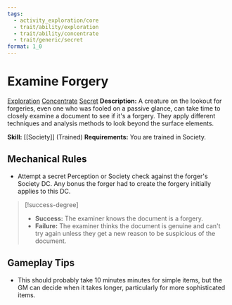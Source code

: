 ```yaml
---
tags:
  - activity_exploration/core
  - trait/ability/exploration
  - trait/ability/concentrate
  - trait/generic/secret
format: 1_0
---
```

# Examine Forgery

[Exploration](Exploration.md "Action & Ability Trait") [Concentrate](Concentrate.md "Action & Ability Trait") [Secret](Secret.md "General Trait")
**Description:** A creature on the lookout for forgeries, even one who was fooled on a passive glance, can take time to closely examine a document to see if it's a forgery. They apply different techniques and analysis methods to look beyond the surface elements.

**Skill:** [[Society]] (Trained)
**Requirements:** You are trained in Society.

## Mechanical Rules

- Attempt a secret Perception or Society check against the forger's Society DC. Any bonus the forger had to create the forgery initially applies to this DC.

> [!success-degree] 
>- **Success:** The examiner knows the document is a forgery. 
>- **Failure:** The examiner thinks the document is genuine and can't try again unless they get a new reason to be suspicious of the document.

## Gameplay Tips

- This should probably take 10 minutes minutes for simple items, but the GM can decide when it takes longer, particularly for more sophisticated items.